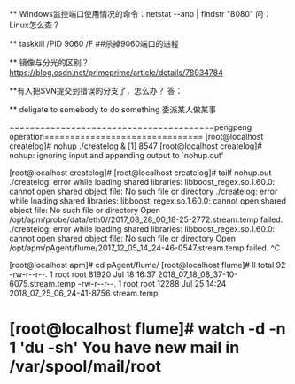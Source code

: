 ** Windows监控端口使用情况的命令：netstat --ano | findstr "8080"   问：Linux怎么查？

** taskkill /PID 9060 /F  ##杀掉9060端口的进程

** 镜像与分光的区别？ https://blog.csdn.net/primeprime/article/details/78934784

**有人把SVN提交到错误的分支了，怎么办？
答：

** deligate to somebody to do something 委派某人做某事

========================================pengpeng operation===============================
[root@localhost createlog]# nohup ./createlog &
[1] 8547
[root@localhost createlog]# nohup: ignoring input and appending output to `nohup.out'

[root@localhost createlog]# 
[root@localhost createlog]# tailf nohup.out 
./createlog: error while loading shared libraries: libboost_regex.so.1.60.0: cannot open shared object file: No such file or directory
./createlog: error while loading shared libraries: libboost_regex.so.1.60.0: cannot open shared object file: No such file or directory
Open /opt/apm/probe/data/eth0//2017_08_28_00_18-25-2772.stream.temp failed.
./createlog: error while loading shared libraries: libboost_regex.so.1.60.0: cannot open shared object file: No such file or directory
Open /opt/apm/pAgent/flume/2017_12_05_14_24-46-0547.stream.temp failed.
^C

[root@localhost apm]# cd pAgent/flume/
[root@localhost flume]# ll
total 92
-rw-r--r--. 1 root root 81920 Jul 18 16:37 2018_07_18_08_37-10-6075.stream.temp
-rw-r--r--. 1 root root 12288 Jul 25 14:24 2018_07_25_06_24-41-8756.stream.temp


[root@localhost flume]# watch -d -n 1 'du -sh'
You have new mail in /var/spool/mail/root
=========================================
